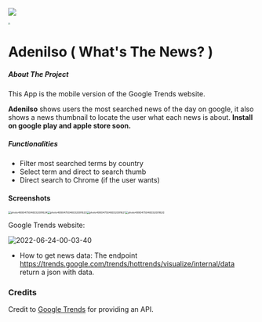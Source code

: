 ![](https://img.shields.io/badge/Made%20in-Flutter-blue)

<img src="C:\Users\joaoc\Projetos\Pessoal\new_wtn\images_typora\WTN-03.png" style="zoom:24%;" />



# 						Adenilso ( What's The News? )

##### About The Project

This App is the mobile version of the Google Trends website.

**Adenilso** shows users the most searched news of the day on google, it also shows a news thumbnail to locate the user what each news is about. **Install on google play and apple store soon.**

##### Functionalities

- Filter most searched terms by country
- Select term and direct to search thumb
- Direct search to Chrome (if the user wants)

#### Screenshots

<img src="C:\Users\joaoc\Projetos\Pessoal\new_wtn\images_typora\photo4990475046032091624.jpg" alt="photo4990475046032091624" style="zoom:37%;" /><img src="C:\Users\joaoc\Projetos\Pessoal\new_wtn\images_typora\photo4990475046032091623.jpg" alt="photo4990475046032091623" style="zoom:37%;" /><img src="C:\Users\joaoc\Projetos\Pessoal\new_wtn\images_typora\photo4990475046032091621.jpg" alt="photo4990475046032091621" style="zoom:37%;" /><img src="C:\Users\joaoc\Projetos\Pessoal\new_wtn\images_typora\photo4990475046032091620.jpg" alt="photo4990475046032091620" style="zoom:37%;" />



Google Trends website: 

![2022-06-24-00-03-40](C:\Users\joaoc\Projetos\Pessoal\new_wtn\images_typora\2022-06-24-00-03-40.gif)

- How to get news data: The endpoint https://trends.google.com/trends/hottrends/visualize/internal/data return a json with data.

### Credits

Credit to [Google Trends](https://trends.google.com.br/trends/) for providing an API.


